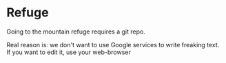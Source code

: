 # Refuge

Going to the mountain refuge requires a git repo. 

Real reason is: we don't want to use Google services to write freaking text. If you want to edit it, use your web-browser

